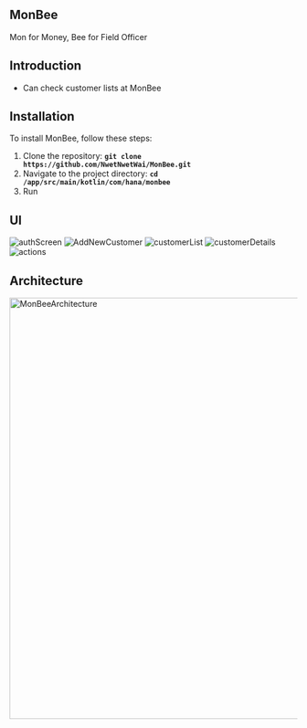 
## **MonBee**

Mon for Money,
Bee for Field Officer

## **Introduction**

 - Can check customer lists at MonBee

## **Installation**

To install MonBee, follow these steps:

1. Clone the repository: **`git clone https://github.com/NwetNwetWai/MonBee.git`**
2. Navigate to the project directory: **`cd /app/src/main/kotlin/com/hana/monbee`**
3. Run

## **UI**
![authScreen](https://github.com/user-attachments/assets/811dfebe-1cba-4d87-9c42-e2005ab974bf)
![AddNewCustomer](https://github.com/user-attachments/assets/a6f6f8c5-fba5-450a-9fe9-8cea900e5cd8)
![customerList](https://github.com/user-attachments/assets/7487ed66-766d-42e2-ab9b-86265044ce6e)
![customerDetails](https://github.com/user-attachments/assets/39095d6d-fa54-460d-88c8-21a7f9fa7425)
![actions](https://github.com/user-attachments/assets/f06b70c3-49ff-4eb0-9cda-742ce9b121df)

## **Architecture**

<img width="738" alt="MonBeeArchitecture" src="https://github.com/user-attachments/assets/5c82a93c-3f21-4950-90c1-b32157fbe802">
